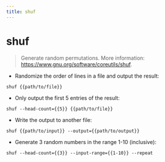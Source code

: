 ```yaml
---
title: shuf
---
```

# shuf

> Generate random permutations.
> More information: <https://www.gnu.org/software/coreutils/shuf>.

- Randomize the order of lines in a file and output the result:

`shuf {{path/to/file}}`

- Only output the first 5 entries of the result:

`shuf --head-count={{5}} {{path/to/file}}`

- Write the output to another file:

`shuf {{path/to/input}} --output={{path/to/output}}`

- Generate 3 random numbers in the range 1-10 (inclusive):

`shuf --head-count={{3}} --input-range={{1-10}} --repeat`
